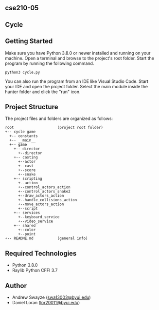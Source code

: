 ## cse210-05
## Cycle


## Getting Started
Make sure you have Python 3.8.0 or newer installed and running on your machine. Open a terminal and browse to the project's root folder. Start the program by running the following command.
```
python3 cycle.py 
```
You can also run the program from an IDE like Visual Studio Code. Start your IDE and open the project folder. Select the main module inside the hunter folder and click the "run" icon.

## Project Structure
The project files and folders are organized as follows:
```
root                    (project root folder)
+-- cycle game             
  +-- constants      
  +-- __main__          
  +-- game                
    +-- director              
      +--director
    +-- casting
      +--actor
      +--cast
      +--score
      +--snake
    +-- scripting
      +--action
      +--control_actors_action
      +--control_actors_snake2
      +--draw_actors_action
      +--handle_collisions_action
      +--move_actors_action
      +--script
    +-- services
      +--keyboard_service
      +--video_service
    +-- shared
      +--color
      +--point
+-- README.md           (general info)
```

## Required Technologies
* Python 3.8.0
* Raylib Python CFFI 3.7

## Author
* Andrew Swayze (swa13003@byui.edu)
* Daniel Loran (lor20011@byui.edu)